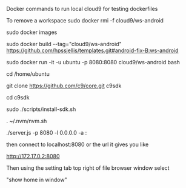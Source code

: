 Docker commands to run local cloud9 for testing dockerfiles

To remove a workspace 
sudo docker rmi -f cloud9/ws-android


 sudo docker images


sudo docker build --tag="cloud9/ws-android" https://github.com/hpssjellis/templates.git#android-fix-B:ws-android



sudo docker run -it -u ubuntu -p 8080:8080 cloud9/ws-android bash 



cd /home/ubuntu


git clone https://github.com/c9/core.git  c9sdk

cd c9sdk

sudo ./scripts/install-sdk.sh





. ~/.nvm/nvm.sh






./server.js -p 8080 -l 0.0.0.0 -a :


then connect to localhost:8080 or the url it gives you like

http://172.17.0.2:8080



Then using the setting tab top right of file browser window select

"show home in window"
